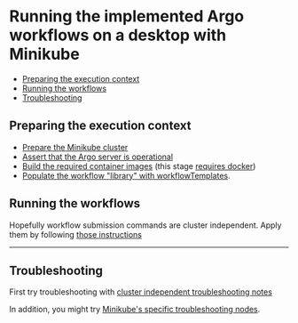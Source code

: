# Running the implemented Argo workflows on a desktop with Minikube

<!-- TOC -->

- [Preparing the execution context](#preparing-the-execution-context)
- [Running the workflows](#running-the-workflows)
- [Troubleshooting](#troubleshooting)

<!-- /TOC -->

## Preparing the execution context

- [Prepare the Minikube cluster](On_Minikube_cluster/Readme.md#cluster-preparation)
- [Assert that the Argo server is operational](With_CLI_Generic/Readme.md#asserting-argo-server-is-ready)
- [Build the required container images](With_CLI_Generic/Readme.md#build-the-required-containers)
  (this stage [requires docker](On_Minikube_cluster/Readme.md#expose-built-in-docker-command))
- [Populate the workflow "library" with workflowTemplates](With_CLI_Generic/Readme.md#populate-the-workflow-library-with-workflowtemplates).

## Running the workflows

Hopefully workflow submission commands are cluster independent. Apply them
by following
[those instructions](With_CLI_Generic/Readme.md#running-the-workflows)

---

## Troubleshooting

First try troubleshooting with
[cluster independent troubleshooting notes](With_CLI_Generic/Readme.md#basic-troubleshooting)

In addition, you might try [Minikube's specific troubleshooting nodes](On_Minikube_cluster/Readme.md#troubleshooting-on-the-minikube-cluster).
